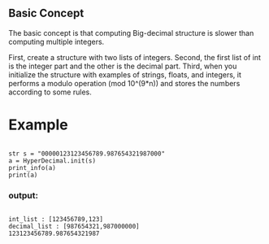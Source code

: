 Basic Concept
-------------
The basic concept is that computing Big-decimal structure is slower than computing multiple integers.

First, create a structure with two lists of integers.
Second, the first list of int is the integer part and the other is the decimal part.
Third, when you initialize the structure with examples of strings, floats, and integers, it performs a modulo operation (mod 10^(9*n)) and stores the numbers according to some rules.

# Example
<pre><code>
str s = "00000123123456789.987654321987000"
a = HyperDecimal.init(s)
print_info(a)
print(a)
</code></pre>

### output:
<pre><code>
int_list : [123456789,123]
decimal_list : [987654321,987000000]
123123456789.987654321987
</code></pre>

